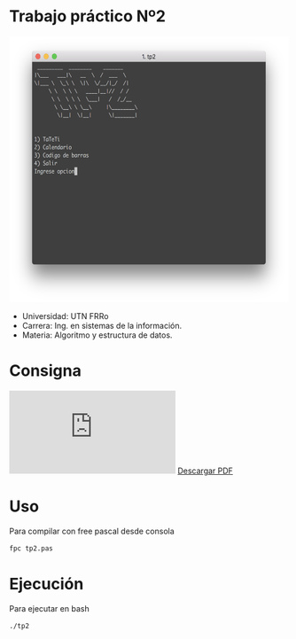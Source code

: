 # Trabajo práctico Nº2 

<img src="https://github.com/jgornati/tp2-algoritmo/blob/master/images/img1.png" height="480" width="640">

- Universidad: UTN FRRo
- Carrera: Ing. en sistemas de la información.
- Materia: Algoritmo y estructura de datos.

# Consigna

<object data="https://github.com/jgornati/tp2-algoritmo/blob/master/TP2%20-%202017.pdf" type="application/pdf" width="700px" height="700px">
    <embed src="https://github.com/jgornati/tp2-algoritmo/blob/master/TP2%20-%202017.pdf">
       <a href="https://github.com/jgornati/tp2-algoritmo/blob/master/TP2%20-%202017.pdf">Descargar PDF</a>
    </embed>
</object>

# Uso

Para compilar con free pascal desde consola
```sh
fpc tp2.pas
```

# Ejecución

Para ejecutar en bash

```sh
./tp2
```
